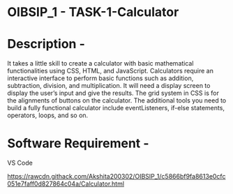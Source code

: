 # OIBSIP_1 - TASK-1-Calculator

# Description - 
It takes a little skill to create a calculator with basic mathematical functionalities using CSS, HTML, and JavaScript. Calculators require an interactive interface to perform basic functions such as addition, subtraction, division, and multiplication. It will need a  display screen to display the user’s input and give the results. The grid system in CSS is for the alignments of buttons on the calculator. The additional tools you need to build a fully functional calculator include eventListeners, if-else statements, operators, loops, and so on. 

# Software Requirement - 
VS Code

https://rawcdn.githack.com/Akshita200302/OIBSIP_1/c5866bf9fa8613e0cfc051e7faff0d827864c04a/Calculator.html

